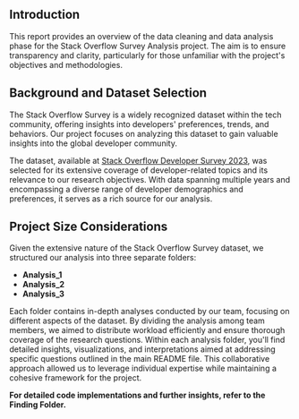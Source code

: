 

## Introduction

This report provides an overview of the data cleaning and data analysis phase for the Stack Overflow Survey Analysis project. The aim is to ensure transparency and clarity, particularly for those unfamiliar with the project's objectives and methodologies.

## Background and Dataset Selection
The Stack Overflow Survey is a widely recognized dataset within the tech community, offering insights into developers' preferences, trends, and behaviors. Our project focuses on analyzing this dataset to gain valuable insights into the global developer community.

The dataset, available at [Stack Overflow Developer Survey 2023](https://survey.stackoverflow.co/), was selected for its extensive coverage of developer-related topics and its relevance to our research objectives. With data spanning multiple years and encompassing a diverse range of developer demographics and preferences, it serves as a rich source for our analysis.

## Project Size Considerations
Given the extensive nature of the Stack Overflow Survey dataset, we structured our analysis into three separate folders:

- **Analysis_1**
- **Analysis_2**
- **Analysis_3**

Each folder contains in-depth analyses conducted by our team, focusing on different aspects of the dataset. By dividing the analysis among team members, we aimed to distribute workload efficiently and ensure thorough coverage of the research questions.
Within each analysis folder, you'll find detailed insights, visualizations, and interpretations aimed at addressing specific questions outlined in the main README file. This collaborative approach allowed us to leverage individual expertise while maintaining a cohesive framework for the project.

**For detailed code implementations and further insights, refer to the Finding Folder.**
